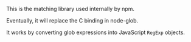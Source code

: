 This is the matching library used internally by npm.

Eventually, it will replace the C binding in node-glob.

It works by converting glob expressions into JavaScript `RegExp`
objects.

